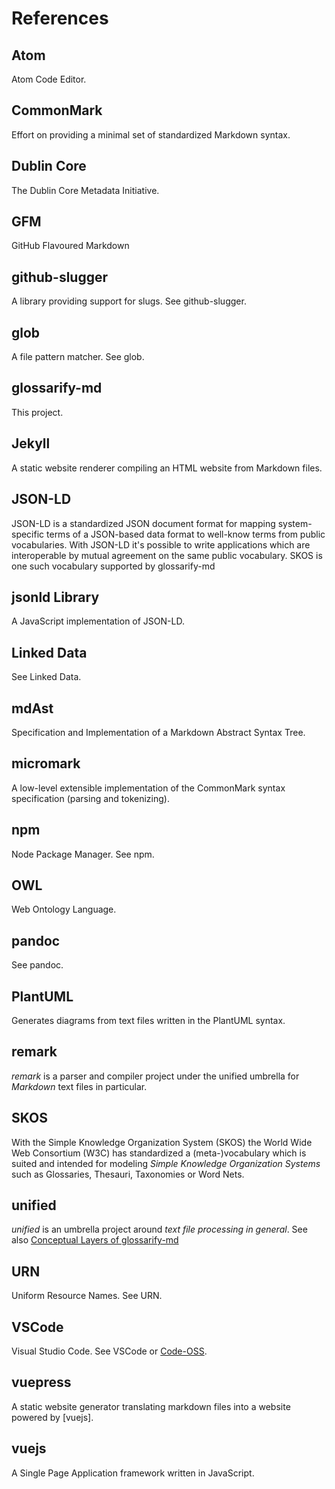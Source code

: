 # References

## Atom
<!--{"uri": "https://atom.io" }-->
Atom Code Editor.

## CommonMark
<!--{ "uri": "https://commonmark.org" }-->
Effort on providing a minimal set of standardized Markdown syntax.

## Dublin Core
<!--{
    "uri": "http://purl.org/dc/terms/",
    "aliases": "DC, DublinCore, dc:"
}-->
The Dublin Core Metadata Initiative.

## GFM
<!--{
    "uri": "https://github.github.com/gfm/",
    "aliases": "GFM, GitHub Flavoured Markdown, GitHub Flavored Markdown"
}-->
GitHub Flavoured Markdown

## github-slugger
<!--{"uri": "https://npmjs.com/package/github-slugger" }-->
A library providing support for slugs. See github-slugger.

## glob
<!--{"uri": "https://github.com/isaacs/node-glob#glob-primer" }-->
A file pattern matcher. See glob.

## glossarify-md
<!--{"uri": "https://github.com/about-code/glossarify-md" }-->
This project.

## Jekyll
<!--{"uri": "https://jekyllrb.com" }-->
A static website renderer compiling an HTML website from Markdown files.

## JSON-LD
<!--{
    "uri": "https://json-ld.org",
    "aliases": "JSON-LD Spec"
}-->

JSON-LD is a standardized JSON document format for mapping system-specific terms of a JSON-based data format to well-know terms from public vocabularies. With JSON-LD it's possible to write applications which are interoperable by mutual agreement on the same public vocabulary. SKOS is one such vocabulary supported by glossarify-md

## jsonld Library
<!--{
    "uri": "https://npmjs.com/package/jsonld",
    "aliases": "jsonld"
}-->
A JavaScript implementation of JSON-LD.

## Linked Data
<!--{
    "uri": "https://www.w3.org/standards/semanticweb/ontology",
    "aliases": "LD"
}-->
See Linked Data.

## mdAst
<!--{
    "uri": "https://github.com/syntax-tree/mdast",
    "aliases": "mdAST, mdast"
}-->

Specification and Implementation of a Markdown Abstract Syntax Tree.

## micromark
<!--{"uri": "https://github.com/micromark/" }-->

A low-level extensible implementation of the CommonMark syntax specification (parsing and tokenizing).

## npm
<!-- {"uri": "https://npmjs.com"}-->

Node Package Manager. See npm.

## OWL
<!--{"uri": "https://www.w3.org/TR/2012/REC-owl2-overview-20121211/" }-->

Web Ontology Language.

## pandoc
<!--{"uri": "https://pandoc.org" }-->

See pandoc.

## PlantUML
<!--{"uri": "https://plantuml.com" }-->
Generates diagrams from text files written in the PlantUML syntax.

## remark
<!--{"uri": "https://github.com/remarkjs/remark" }-->

*remark* is a parser and compiler project under the unified umbrella for *Markdown* text files in particular.


## SKOS
<!--{ "uri": "http://w3.org/skos/" }-->

With the Simple Knowledge Organization System (SKOS) the World Wide Web Consortium (W3C) has standardized a (meta-)vocabulary which is suited and intended for modeling *Simple Knowledge Organization Systems* such as Glossaries, Thesauri, Taxonomies or Word Nets.

## unified
<!--{ "uri": "https://unifiedjs.com" }-->

*unified* is an umbrella project around *text file processing in general*. See also [Conceptual Layers of glossarify-md](./conceptual-layers.md)

## URN
<!--{ "uri": "https://www.iana.org/assignments/urn-namespaces/urn-namespaces.xhtml" }-->
Uniform Resource Names. See URN.

## VSCode
<!--{ "uri": "https://code.visualstudio.com" }-->
[Code-OSS]: https://github.com/microsoft/vscode

Visual Studio Code. See VSCode or [Code-OSS].

## vuepress
<!--{"uri": "https://vuepress.vuejs.org" }-->

A static website generator translating markdown files into a website powered by [vuejs].

## vuejs
<!--{"uri": "https://vuejs.org" }-->

A Single Page Application framework written in JavaScript.
